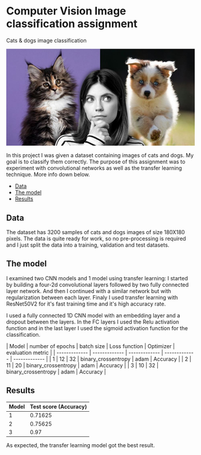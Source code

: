# Computer Vision Image classification assignment
Cats &amp; dogs image classification 

![ccatotdog!](https://github.com/Brit771/Computer-Vision-Image-classification-project/blob/main/assets/cover%20cat%20or%20dog.JPG)

In this project I was given a dataset containing images of cats and dogs. My goal is to classify them correctly.
The purpose of this assignment was to experiment with convolutional networks as well as the transfer learning technique.
More info down below.

* [Data](https://github.com/Brit771/Computer-Vision-Image-classification-project/new/main?readme=1#data)
* [The model](https://github.com/Brit771/Computer-Vision-Image-classification-project/new/main?readme=1#the-model)
* [Results](https://github.com/Brit771/Computer-Vision-Image-classification-project/new/main?readme=1#results)

## Data
The dataset has 3200 samples of cats and dogs images of size 180X180 pixels.
The data is quite ready for work, so no pre-processing is required and I just split the data into a training, validation and test datasets.

## The model

I examined two CNN models and 1 model using transfer learning:
I started by building a four-2d convolutional layers followed by two fully connected layer network.
And then I continued with a similar network but with regularization between each layer.
Finaly I used transfer learning with ResNet50V2 for it's fast training time and it's high accuracy rate.

I used a fully connected 1D CNN model with an embedding layer and a dropout between the layers.
In the FC layers I used the Relu activation function and in the last layer I used the sigmoid  activation function for the classification.

| Model  | number of epochs | batch size | Loss function | Optimizer | evaluation metric |
| ------------- | ------------- | ------------- | ------------- | ------------- |
| 1 | 12 | 32 | binary_crossentropy | adam | Accuracy | 
| 2 | 11 | 20 | binary_crossentropy | adam | Accuracy |
| 3 | 10 | 32 | binary_crossentropy | adam | Accuracy |

## Results

| Model  | Test score (Accuracy) | 
| ------------- | ------------- | 
| 1 | 0.71625	 | 
| 2 | 0.75625 |
| 3 | 0.97 |

As expected, the transfer learning model got the best result.


